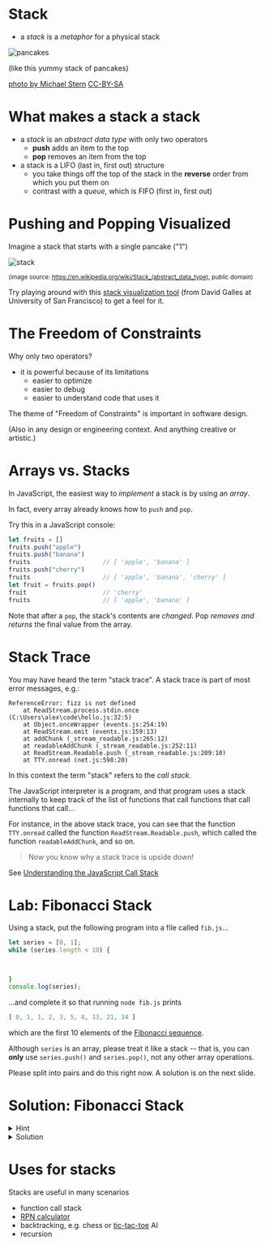 # Stack

* a *stack* is a *metaphor* for a physical stack

![pancakes](/images/pancakes.jpg)

(like this yummy stack of pancakes)

[photo by Michael Stern](https://www.flickr.com/photos/68711844@N07/15638298618)
[CC-BY-SA](https://creativecommons.org/licenses/by-sa/2.0/)

# What makes a stack a stack

* a *stack* is an *abstract data type* with only two operators
    * **push** adds an item to the top
    * **pop** removes an item from the top
* a stack is a LIFO (last in, first out) structure
    * you take things off the top of the stack in the **reverse** order from which you put them on
    * contrast with a *queue*, which is FIFO (first in, first out)
    
# Pushing and Popping Visualized

Imagine a stack that starts with a single pancake ("1")

![stack](/images/stack.png) 

<small>(image source: <https://en.wikipedia.org/wiki/Stack_(abstract_data_type)>, public domain)</small>

Try playing around with this [stack visualization tool](https://www.cs.usfca.edu/~galles/visualization/StackArray.html) (from David Galles at University of San Francisco) to get a feel for it.

# The Freedom of Constraints

Why only two operators?

* it is powerful because of its limitations
    * easier to optimize 
    * easier to debug
    * easier to understand code that uses it

The theme of "Freedom of Constraints" is important in software design. 

(Also in any design or engineering context. And anything creative or artistic.)

# Arrays vs. Stacks

In JavaScript, the easiest way to *implement* a stack is by using an *array*.

In fact, every array already knows how to `push` and `pop`.

Try this in a JavaScript console:

```js
let fruits = []
fruits.push("apple")
fruits.push("banana")
fruits                    // [ 'apple', 'banana' ]
fruits.push("cherry")
fruits                    // [ 'apple', 'banana', 'cherry' ]
let fruit = fruits.pop()
fruit                     // 'cherry'
fruits                    // [ 'apple', 'banana' ]
```

Note that after a `pop`, the stack's contents are *changed*. Pop *removes and returns* the final value from the array.

# Stack Trace

You may have heard the term "stack trace". A stack trace is part of most error messages, e.g.:

```
ReferenceError: fizz is not defined
    at ReadStream.process.stdin.once (C:\Users\alex\code\hello.js:32:5)
    at Object.onceWrapper (events.js:254:19)
    at ReadStream.emit (events.js:159:13)
    at addChunk (_stream_readable.js:265:12)
    at readableAddChunk (_stream_readable.js:252:11)
    at ReadStream.Readable.push (_stream_readable.js:209:10)
    at TTY.onread (net.js:598:20)
```

In this context the term "stack" refers to the *call stack*.

The JavaScript interpreter is a program, and that program uses a stack internally to keep track of the list of functions that call functions that call functions that call...

For instance, in the above stack trace, you can see that the function `TTY.onread` called the function `ReadStream.Readable.push`, which called the function `readableAddChunk`, and so on.

> Now you know why a stack trace is upside down!

See [Understanding the JavaScript Call Stack](https://medium.freecodecamp.org/understanding-the-javascript-call-stack-861e41ae61d4)

# Lab: Fibonacci Stack

Using a stack, put the following program into a file called `fib.js`...

```js
let series = [0, 1];
while (series.length < 10) {



}
console.log(series);
```

...and complete it so that running `node fib.js` prints 

```js
[ 0, 1, 1, 2, 3, 5, 8, 13, 21, 34 ]
```

which are the first 10 elements of the [Fibonacci sequence](https://en.wikipedia.org/wiki/Fibonacci_number).

Although `series` is an array, please treat it like a stack -- that is, you can **only** use `series.push()` and `series.pop()`, not any other array operations.

Please split into pairs and do this right now. A solution is on the next slide.

# Solution: Fibonacci Stack

<details>
<summary>Hint</summary>
<div>
You will need to push the first two numbers you popped off in the opisite order you poped them

```js
let a = series.pop()
let b = series.pop()
//......

series.push(b)
series.push(a)
```

</div>
</details>

<details>
<summary>Solution</summary>
<div>

```js
let series = [0, 1];
while (series.length < 10) {
    let b = series.pop();
    let a = series.pop();
    let c = a + b;
    series.push(a);
    series.push(b);
    series.push(c);
}
console.log(series);
```

</div>
</details>

# Uses for stacks

Stacks are useful in many scenarios

* function call stack
* [RPN calculator](/projects/rpn_calculator)
* backtracking, e.g. chess or [tic-tac-toe](/projects/tic-tac-toe) AI
* recursion
